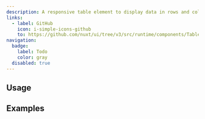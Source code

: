 ```yaml
---
description: A responsive table element to display data in rows and columns.
links:
  - label: GitHub
    icon: i-simple-icons-github
    to: https://github.com/nuxt/ui/tree/v3/src/runtime/components/Table.vue
navigation:
  badge:
    label: Todo
    color: gray
  disabled: true
---
```


## Usage

## Examples

<!-- ## API

### Props

:component-props

### Slots

:component-slots

### Emits

:component-emits

## Theme

:component-theme -->
